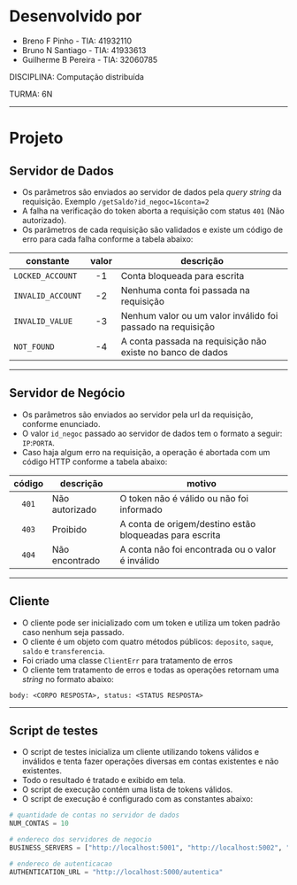 # Desenvolvido por
- Breno F Pinho - TIA: 41932110
- Bruno N Santiago - TIA: 41933613
- Guilherme B Pereira - TIA: 32060785

DISCIPLINA: Computação distribuída

TURMA: 6N


---


# Projeto

## Servidor de Dados
- Os parâmetros são enviados ao servidor de dados pela _query string_ da requisição. Exemplo `/getSaldo?id_negoc=1&conta=2`
- A falha na verificação do token aborta a requisição com status `401` (Não autorizado).
- Os parâmetros de cada requisição são validados e existe um código de erro para cada falha conforme a tabela abaixo:

| constante         | valor | descrição                                                    |
|-------------------|:-----:|--------------------------------------------------------------|
| `LOCKED_ACCOUNT`  | -1    | Conta bloqueada para escrita                                 |
| `INVALID_ACCOUNT` | -2    | Nenhuma conta foi passada na requisição                      |
| `INVALID_VALUE`   | -3    | Nenhum valor ou um valor inválido foi passado na requisição  |
| `NOT_FOUND`       | -4    | A conta passada na requisição não existe no banco de dados   |


---


## Servidor de Negócio
- Os parâmetros são enviados ao servidor pela url da requisição, conforme enunciado.
- O valor `id_negoc` passado ao servidor de dados tem o formato a seguir: `IP`:`PORTA`.
- Caso haja algum erro na requisição, a operação é abortada com um código HTTP conforme a tabela abaixo:

| código | descrição      | motivo                                                  |
|:------:|----------------|---------------------------------------------------------|
| `401`  | Não autorizado | O token não é válido ou não foi informado               |
| `403`  | Proibido       | A conta de origem/destino estão bloqueadas para escrita |
| `404`  | Não encontrado | A conta não foi encontrada ou o valor é inválido        |


---


## Cliente
- O cliente pode ser inicializado com um token e utiliza um token padrão caso nenhum seja passado.
- O cliente é um objeto com quatro métodos públicos: `deposito`, `saque`, `saldo` e `transferencia`.
- Foi criado uma classe `ClientErr` para tratamento de erros
- O cliente tem tratamento de erros e todas as operações retornam uma _string_ no formato abaixo:
```
body: <CORPO RESPOSTA>, status: <STATUS RESPOSTA>
```

---


## Script de testes
- O script de testes inicializa um cliente utilizando tokens válidos e inválidos e tenta fazer operações diversas em contas existentes e não existentes.
- Todo o resultado é tratado e exibido em tela.
- O script de execução contém uma lista de tokens válidos.
- O script de execução é configurado com as constantes abaixo:
```python
# quantidade de contas no servidor de dados
NUM_CONTAS = 10

# endereco dos servidores de negocio
BUSINESS_SERVERS = ["http://localhost:5001", "http://localhost:5002", "http://localhost:5003"]

# endereco de autenticacao
AUTHENTICATION_URL = "http://localhost:5000/autentica"
```
